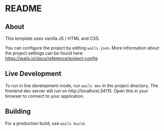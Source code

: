 # README

## About

This template uses vanilla JS / HTML and CSS.

You can configure the project by editing `wails.json`. More information about the project settings can be found
here: https://wails.io/docs/reference/project-config

## Live Development

To run in live development mode, run `wails dev` in the project directory. The frontend dev server will run
on http://localhost:34115. Open this in your browser to connect to your application.

## Building

For a production build, use `wails build`.

